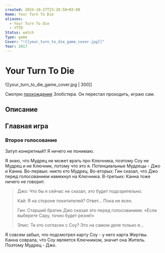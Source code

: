 ```yaml
---
created: 2024-10-27T23:28:58+03:00
Name: Your Turn To Die
aliases:
  - Your Turn To Die
  - YTTD
Status: watch
Type: game
Cover: "![[your_turn_to_die_game_cover.jpg]]"
Year: 2017
---
```


# Your Turn To Die

![[your_turn_to_die_game_cover.jpg | 300]]

Смотрю [прохождение](https://youtu.be/701oEmoUXmM?si=Tm4eftsZV3P22EwI) Злобстера. Он перестал проходить, играю сам.


## Описание


## Главная игра

### Второе голосование

Затуп конкретный!! Я ничего не понимаю.

Я знаю, что Мудрец не может врать про Ключника, поэтому Соу не Мудрец и не Ключник, потому что это я. Потенциальные Мудрецы - Джо и Канна. Во-первых: никто кто Мудрец. Во-вторых: Гин сказал, что Джо перед голосованием намекнул на Ключника. В-третьих: Канна тоже ничего не говорит.

> Джо: Что бы я сейчас не сказал, это будет подозрительно.
> 
> Кай: Я на стороне похитителей? Ответ... Пока не ясен.
> 
> Гин: Старший братик Джо сказал это перед голосованием. «Если выберете Сару, точно будет резня!»
> 
> Элис: Те кто согласен с Соу? Это на самом деле только я...

Я совсем забыл, что подсмотрел карту Соу - у него карта Жертвы. Канна соврала, что Соу является Ключником, значит она Житель. Поэтому Мудрец - Джо.